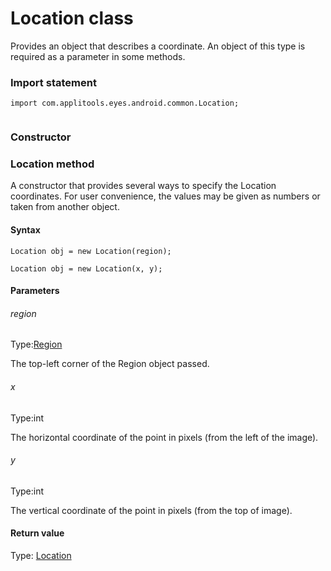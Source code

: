 # Location class
Provides an object that describes a coordinate. An object of this type is required as a parameter in some methods.
 
 ### Import statement 
``` 
import com.applitools.eyes.android.common.Location;
 
 ``` 
### Constructor 
### Location method
A constructor that provides several ways to specify the Location coordinates.
For user convenience, the values may be given as numbers or taken from another object.

#### Syntax 
 ``` 
Location obj = new Location(region);

Location obj = new Location(x, y);
 ``` 

 #### Parameters 
 ###### region 
  
 Type:[Region](./region) 
  
 The top-left corner of the Region object passed. 
  
  ###### x 
  
 Type:int 
  
 The horizontal coordinate of the point in pixels (from the left of the image). 
  
  ###### y 
  
 Type:int 
  
 The vertical coordinate of the point in pixels (from the top of image). 
  
 #### Return value 
Type: [Location](./location)